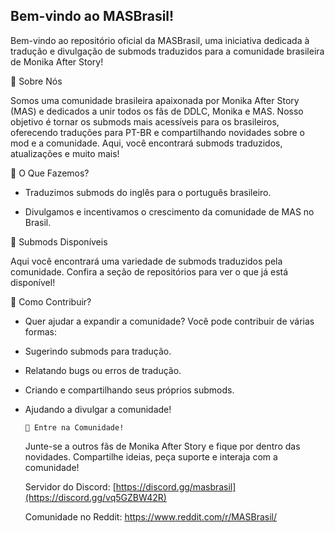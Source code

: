 ## Bem-vindo ao MASBrasil!

Bem-vindo ao repositório oficial da MASBrasil, uma iniciativa dedicada à tradução e divulgação de submods traduzidos para a comunidade brasileira de Monika After Story! 


   📌 Sobre Nós

  Somos uma comunidade brasileira apaixonada por Monika After Story (MAS) e dedicados a unir todos os fãs de DDLC, Monika e MAS. Nosso objetivo é tornar os submods mais acessíveis para os brasileiros, oferecendo traduções para PT-BR e compartilhando novidades sobre o mod e a comunidade. Aqui, você encontrará submods traduzidos, atualizações e muito mais!


   🌟 O Que Fazemos?

  - Traduzimos submods do inglês para o português brasileiro.

  - Divulgamos e incentivamos o crescimento da comunidade de MAS no Brasil.


  📂 Submods Disponíveis

  Aqui você encontrará uma variedade de submods traduzidos pela comunidade. Confira a seção de repositórios para ver o que já está disponível!


   🤝 Como Contribuir?

  - Quer ajudar a expandir a comunidade? Você pode contribuir de várias formas:

  - Sugerindo submods para tradução.

  - Relatando bugs ou erros de tradução.

  - Criando e compartilhando seus próprios submods.

  - Ajudando a divulgar a comunidade!



        📢 Entre na Comunidade!
     Junte-se a outros fãs de Monika After Story e fique por dentro das novidades. Compartilhe ideias, peça suporte e interaja com a comunidade!

     Servidor do Discord: [https://discord.gg/masbrasil](https://discord.gg/vq5GZBW42R)

     Comunidade no Reddit: https://www.reddit.com/r/MASBrasil/
